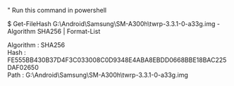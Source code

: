" Run this command in powershell

$ Get-FileHash G:\Android\Samsung\SM-A300h\twrp-3.3.1-0-a33g.img -Algorithm SHA256 | Format-List  
 
Algorithm : SHA256  
Hash      : FE555BB430B37D4F3C033008C0D9348E4ABA8EBDD0668BBE18BAC225DAF02650  
Path      : G:\Android\Samsung\SM-A300h\twrp-3.3.1-0-a33g.img  

